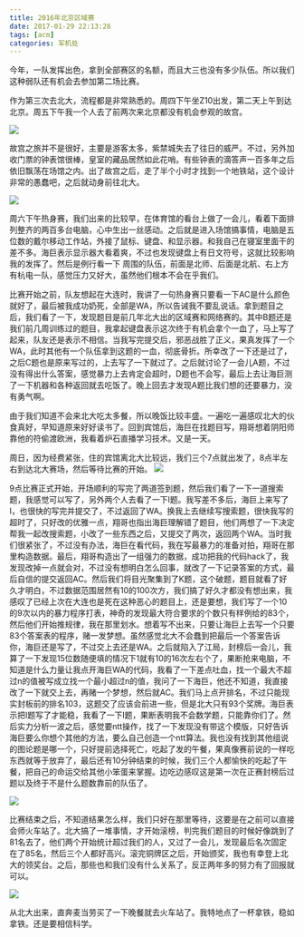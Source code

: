 ```yaml
---
title: 2016年北京区域赛
date: 2017-01-29 22:13:28
tags: [acm]
categories: 军机处
---
```


今年，一队发挥出色，拿到全部赛区的名额，而且大三也没有多少队伍。所以我们这种弱队还有机会去参加第二场比赛。
 
作为第三次去北大，流程都是非常熟悉的。周四下午坐Z10出发，第二天上午到达北京。周五下午我一个人去了前两次来北京都没有机会参观的故宫。
 
![](https://media.xiang578.com/9c7_2016-11-11_13-57-43_compressed.jpg)
 
故宫之旅并不是很好，主要是游客太多，紫禁城失去了往日的威严。不过，另外加收门票的钟表馆很棒，皇室的藏品居然如此花哨。有些钟表的滴答声一百多年之后依旧飘荡在场馆之内。出了故宫之后，走了半个小时才找到一个地铁站，这个设计非常的愚蠢吧，之后就动身前往北大。
 
![](https://media.xiang578.com/9c7_2016-11-11_14-38-43_compressed.jpg)
 
周六下午热身赛，我们出来的比较早，在体育馆的看台上做了一会儿，看着下面排列整齐的两百多台电脑，心中生出一丝感动。之后就是进入场馆搞事情，电脑是五位数的戴尔移动工作站，外接了鼠标、键盘、和显示器。和我自己在寝室里面干的差不多。海巨表示显示器大看着爽，不过也发现键盘上有日文符号，这就比较影响我的发挥了。然后是例行看一下 周围的队伍，前面是北师、后面是北航、右上方有杭电一队，感觉压力又好大，虽然他们根本不会在乎我们。
 
比赛开始之前，队友想起在大连时，我讲了一句热身赛只要看一下AC是什么颜色就好了，最后被我成功奶死，全部是WA，所以告诫我不要乱说话。拿到题目之后，我们看了一下，发现题目是前几年北大出的区域赛和网络赛的。其中B题还是我们前几周训练过的题目，我拿起键盘表示这次终于有机会拿个一血了，马上写了起来，队友还是表示不相信。当我写完提交后，邪恶战胜了正义，果真发挥了一个WA，此时其他有一个队伍拿到这题的一血，彻底骨折。所幸改了一下还是过了，之后C题也是原来写过的，上去写了一下就过了。之后就讨论了一会儿A题，不过没有得出什么答案，感觉暴力上去肯定会超时，D题也不会写，最后上去让海巨测了一下机器和各种返回就去吃饭了。晚上回去才发现A题比我们想的还要暴力，没有勇气啊。
 
由于我们知道不会来北大吃太多餐，所以晚饭比较丰盛。一遍吃一遍感叹北大的伙食真好，早知道原来好好读书了。回到宾馆后，海巨在找题目写，翔哥想着阴阳师靠他的符偷渡欧洲，我看着炉石直播学习技术。又是一天。
 
周日，因为经费紧张，住的宾馆离北大比较远，我们三个7点就出发了，8点半左右到达北大赛场，然后等待比赛的开始。
![](https://media.xiang578.com/9c5_2016-11-13_08-15-51_compressed.jpg)
 
9点比赛正式开始，开场顺利的写完了两道签到题，然后我们看了一下一道搜索题，我感觉可以写了，另外两个人去看了一下I题。我写差不多后，海巨上来写了I，也很快的写完并提交了，不过返回了WA。换我上去继续写搜索题，很快我写的超时了，只好改的优雅一点，翔哥也指出海巨理解错了题目，他们两想了一下决定帮我一起改搜索题，小改了一些东西之后，又提交了两次，返回两个WA。当时我们很紧张了，不过没有办法，海巨在看代码，我在写最暴力的准备对拍，翔哥在那里构造数据。最后，翔哥构造出了一组强力的数据，成功把我的代码hack了，我发现改掉一点就会对，不过没有想明白怎么回事，就改了一下记录答案的方式，最后自信的提交返回AC。然后我们将目光聚集到了K题，这个破题，题目就看了好久才明白，不过数据范围居然有10的100次方，我们搞了好久才都没有想出来，我感叹了已经上次在大连也是死在这种恶心的题目上，还是要想，我们写了一个10的9次以内的暴力程序打表，神奇的发现最大符合要求的个数只有样例给的83个，然后他们开始推规律，我在那里划水。想着写不出来，只要让海巨上去写一个只要83个答案表的程序，赌一发梦想。虽然感觉北大不会蠢到把最后一个答案告诉你，海巨还是写了，不过交上去还是WA。之后就陷入了江局，封榜后一会儿，我算了一下发现15位数随便填的情况下1就有10的16次左右个了，果断抢来电脑，不知道是什么力量让我点开海巨WA的代码，我看了一下差点吐血，找一个最大不超过n的值被写成立找一个最小超过n的值，我问了一下海巨，他还不知道，我直接改了一下就交上去，再赌一个梦想，然后就AC。我们马上点开排名，不过只能现实封板前的排名103，这题交了应该会前进一些，但是北大只有93个奖牌。海巨表示把I题写了才能稳，我看了一下I题，果断表明我不会数学题，只能靠你们了。然后实力分析一波之后，感觉要ntt操作，找了一下发现没有带这个模版，只好告诉海巨要么你想个其他的方法，要么自己创造一个ntt算法。我也没有找到其他组说的图论题是哪一个，只好提前选择死亡，吃起了发的午餐，果真像赛前说的一样吃东西就等于放弃了，最后还有10分钟结束的时候，我们三个人都愉快的吃起了午餐，把自己的命运交给其他小笨蛋来掌握。边吃边感叹这是第一次在正赛封榜后过题以及终于不是什么题数靠前的队伍了。
 
![](https://media.xiang578.com/9c5_2016-11-13_14-01-11_compressed.jpg)
 
比赛结束之后，不知道结果怎么样，我们只好在那里等待，这要是在之前可以直接会师火车站了。北大搞了一堆事情，才开始滚榜，判完我们题目的时候好像跳到了81名去了，他们两个开始统计超过我们的人，又过了一会儿，发现最后名次固定在了85名，然后三个人都好高兴。滚完铜牌区之后，开始颁奖，我也有幸登上北大的领奖台。之后，那些也和我们没有什么关系了，反正两年多的努力有了回报就可以。
 
![](https://media.xiang578.com/9c5_2016-11-13_16-19-49.jpeg)
 
从北大出来，直奔麦当劳买了一下晚餐就去火车站了。我特地点了一杯拿铁，稳如拿铁。还是要相信科学。


